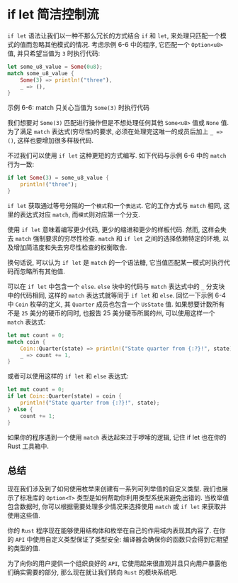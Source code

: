 # if let 简洁控制流

`if let` 语法让我们以一种不那么冗长的方式结合 `if` 和 `let`, 来处理只匹配一个模式的值而忽略其他模式的情况.
考虑示例 6-6 中的程序, 它匹配一个 `Option<u8>` 值, 并只希望当值为 `3` 时执行代码:

```rust
let some_u8_value = Some(0u8);
match some_u8_value {
    Some(3) => println!("three"),
    _ => (),
}
```

示例 6-6: match 只关心当值为 `Some(3)` 时执行代码

我们想要对 `Some(3)` 匹配进行操作但是不想处理任何其他 `Some<u8>` 值或 `None` 值.
为了满足 `match` 表达式(穷尽性)的要求, 必须在处理完这唯一的成员后加上 `_ => ()`, 这样也要增加很多样板代码.

不过我们可以使用 `if let` 这种更短的方式编写. 如下代码与示例 6-6 中的 `match` 行为一致:

```rust
if let Some(3) = some_u8_value {
    println!("three");
}
```

`if let` 获取通过等号分隔的一个`模式`和一个`表达式`.
它的工作方式与 `match` 相同, 这里的表达式对应 `match`, 而`模式`则对应第一个分支.

使用 `if let` 意味着编写更少代码, 更少的缩进和更少的样板代码. 然而, 这样会失去 `match` 强制要求的穷尽性检查.
`match` 和 `if let` 之间的选择依赖特定的环境, 以及增加简洁度和失去穷尽性检查的权衡取舍.

换句话说, 可以认为 `if let` 是 `match` 的一个语法糖, 它当值匹配某一模式时执行代码而忽略所有其他值.

可以在 `if let` 中包含一个 `else`.
`else` 块中的代码与 `match` 表达式中的 `_` 分支块中的代码相同, 这样的 `match` 表达式就等同于 `if let` 和 `else`.
回忆一下示例 6-4 中 `Coin` 枚举的定义, 其 `Quarter` 成员也包含一个 `UsState` 值.
如果想要计数所有不是 `25` 美分的硬币的同时, 也报告 25 美分硬币所属的州, 可以使用这样一个 `match` 表达式:

```rust
let mut count = 0;
match coin {
    Coin::Quarter(state) => println!("State quarter from {:?}!", state),
    _ => count += 1,
}
```

或者可以使用这样的 `if let` 和 `else` 表达式:

```rust
let mut count = 0;
if let Coin::Quarter(state) = coin {
    println!("State quarter from {:?}!", state);
} else {
    count += 1;
}
```

如果你的程序遇到一个使用 `match` 表达起来过于啰嗦的逻辑, 记住 if let 也在你的 Rust 工具箱中.

## 总结

现在我们涉及到了如何使用枚举来创建有一系列可列举值的自定义类型.
我们也展示了标准库的 `Option<T>` 类型是如何帮助你利用类型系统来避免出错的.
当枚举值包含数据时, 你可以根据需要处理多少情况来选择使用 `match` 或 `if let` 来获取并使用这些值.

你的 `Rust` 程序现在能够使用结构体和枚举在自己的作用域内表现其内容了.
在你的 `API` 中使用自定义类型保证了类型安全: 编译器会确保你的函数只会得到它期望的类型的值.

为了向你的用户提供一个组织良好的 `API`, 它使用起来很直观并且只向用户暴露他们确实需要的部分, 那么现在就让我们转向 `Rust` 的模块系统吧.

